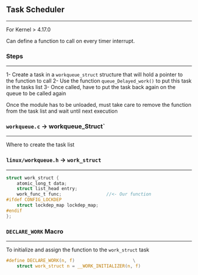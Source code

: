 ## Task Scheduler
---

For Kernel > 4.17.0

Can define a function to call on every timer interrupt.

### Steps
---

1- Create a task in a `workqueue_struct` structure that will hold a pointer to the function to call
2- Use the function `queue_Delayed_work()` to put this task in the tasks list
3- Once called, have to put the task back again on the queue to be called again

Once the module has to be unloaded, must take care to remove the function from the task list and wait until next execution

### `workqueue.c` -> workqueue_Struct`
---
Where to create the task list

### `linux/workqueue.h` -> `work_struct`
---
```c
struct work_struct {
	atomic_long_t data;
	struct list_head entry;
	work_func_t func;                 //<- Our function
#ifdef CONFIG_LOCKDEP
	struct lockdep_map lockdep_map;
#endif
};
```

### `DECLARE_WORK` Macro
---
To initialize and assign the function to the `work_struct` task

```c
#define DECLARE_WORK(n, f)						\
	struct work_struct n = __WORK_INITIALIZER(n, f)
```